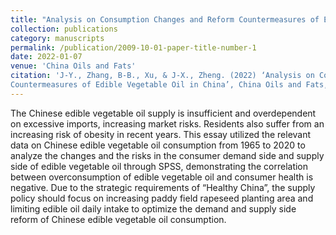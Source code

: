 ```yaml
---
title: "Analysis on Consumption Changes and Reform Countermeasures of Edible Vegetable Oil in China"
collection: publications
category: manuscripts
permalink: /publication/2009-10-01-paper-title-number-1
date: 2022-01-07
venue: 'China Oils and Fats'
citation: 'J-Y., Zhang, B-B., Xu, & J-X., Zheng. (2022) ‘Analysis on Consumption Changes and Reform 
Countermeasures of Edible Vegetable Oil in China’, China Oils and Fats, 47(3), pp. 5-10'
---
```

The Chinese edible vegetable oil supply is insufficient and overdependent on excessive imports, increasing market risks. Residents also suffer from an increasing risk of obesity in recent years. This essay utilized the relevant data on Chinese edible vegetable oil consumption from 1965 to 2020 to analyze the changes and the risks in the consumer demand side and supply side of edible vegetable oil through SPSS, demonstrating the correlation between overconsumption of edible vegetable oil and consumer health is negative. Due to the strategic requirements of “Healthy China”, the supply policy should focus on increasing paddy field rapeseed planting area and limiting edible oil daily intake to optimize the demand and supply side reform of Chinese edible vegetable oil consumption.
